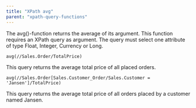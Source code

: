 ```yaml
---
title: "XPath avg"
parent: "xpath-query-functions"
---
```

The avg()-function returns the average of its argument.
This function requires an XPath query as argument. The query must select one attribute of type Float, Integer, Currency or Long.

```
avg(//Sales.Order/TotalPrice)

```

This query returns the average total price of all placed orders.

```
avg(//Sales.Order[Sales.Customer_Order/Sales.Customer = 'Jansen']/TotalPrice)

```

This query returns the average total price of all orders placed by a customer named Jansen.
